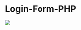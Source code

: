 # Login-Form-PHP

![](https://user-images.githubusercontent.com/20369800/103116092-19ab7e80-468b-11eb-892b-3d6ea10b248e.png)
